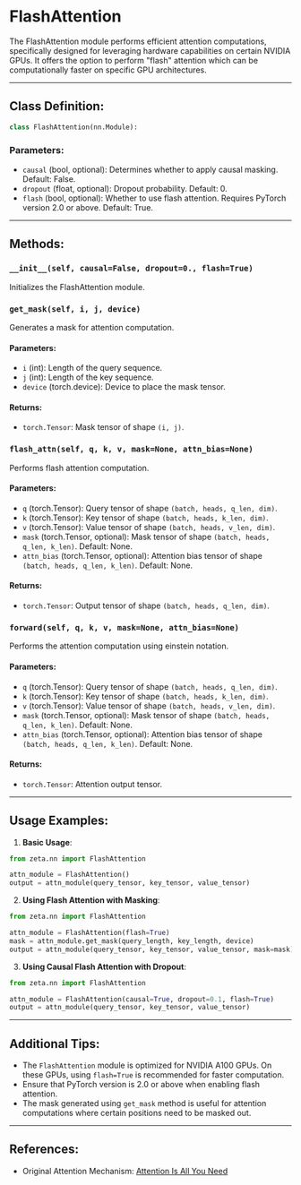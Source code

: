 # FlashAttention

The FlashAttention module performs efficient attention computations, specifically designed for leveraging hardware capabilities on certain NVIDIA GPUs. It offers the option to perform "flash" attention which can be computationally faster on specific GPU architectures.

---

## Class Definition:

```python
class FlashAttention(nn.Module):
```

### Parameters:

- `causal` (bool, optional): Determines whether to apply causal masking. Default: False.
- `dropout` (float, optional): Dropout probability. Default: 0.
- `flash` (bool, optional): Whether to use flash attention. Requires PyTorch version 2.0 or above. Default: True.

---

## Methods:

### `__init__(self, causal=False, dropout=0., flash=True)`

Initializes the FlashAttention module.

### `get_mask(self, i, j, device)`

Generates a mask for attention computation.

#### Parameters:
- `i` (int): Length of the query sequence.
- `j` (int): Length of the key sequence.
- `device` (torch.device): Device to place the mask tensor.

#### Returns:
- `torch.Tensor`: Mask tensor of shape `(i, j)`.

### `flash_attn(self, q, k, v, mask=None, attn_bias=None)`

Performs flash attention computation.

#### Parameters:
- `q` (torch.Tensor): Query tensor of shape `(batch, heads, q_len, dim)`.
- `k` (torch.Tensor): Key tensor of shape `(batch, heads, k_len, dim)`.
- `v` (torch.Tensor): Value tensor of shape `(batch, heads, v_len, dim)`.
- `mask` (torch.Tensor, optional): Mask tensor of shape `(batch, heads, q_len, k_len)`. Default: None.
- `attn_bias` (torch.Tensor, optional): Attention bias tensor of shape `(batch, heads, q_len, k_len)`. Default: None.

#### Returns:
- `torch.Tensor`: Output tensor of shape `(batch, heads, q_len, dim)`.

### `forward(self, q, k, v, mask=None, attn_bias=None)`

Performs the attention computation using einstein notation.

#### Parameters:
- `q` (torch.Tensor): Query tensor of shape `(batch, heads, q_len, dim)`.
- `k` (torch.Tensor): Key tensor of shape `(batch, heads, k_len, dim)`.
- `v` (torch.Tensor): Value tensor of shape `(batch, heads, v_len, dim)`.
- `mask` (torch.Tensor, optional): Mask tensor of shape `(batch, heads, q_len, k_len)`. Default: None.
- `attn_bias` (torch.Tensor, optional): Attention bias tensor of shape `(batch, heads, q_len, k_len)`. Default: None.

#### Returns:
- `torch.Tensor`: Attention output tensor.

---

## Usage Examples:

1. **Basic Usage**:
```python
from zeta.nn import FlashAttention

attn_module = FlashAttention()
output = attn_module(query_tensor, key_tensor, value_tensor)
```

2. **Using Flash Attention with Masking**:
```python
from zeta.nn import FlashAttention

attn_module = FlashAttention(flash=True)
mask = attn_module.get_mask(query_length, key_length, device)
output = attn_module(query_tensor, key_tensor, value_tensor, mask=mask)
```

3. **Using Causal Flash Attention with Dropout**:
```python
from zeta.nn import FlashAttention

attn_module = FlashAttention(causal=True, dropout=0.1, flash=True)
output = attn_module(query_tensor, key_tensor, value_tensor)
```

---

## Additional Tips:

- The `FlashAttention` module is optimized for NVIDIA A100 GPUs. On these GPUs, using `flash=True` is recommended for faster computation.
- Ensure that PyTorch version is 2.0 or above when enabling flash attention.
- The mask generated using `get_mask` method is useful for attention computations where certain positions need to be masked out.

---

## References:

- Original Attention Mechanism: [Attention Is All You Need](https://arxiv.org/abs/1706.03762)